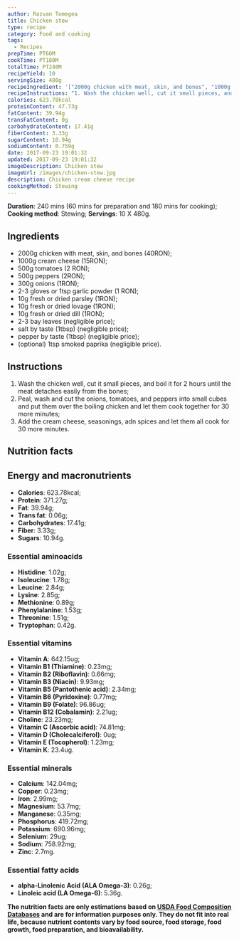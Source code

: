 ```yaml
---
author: Razvan Tomegea
title: Chicken stew
type: recipe
category: Food and cooking
tags:
  - Recipes
prepTime: PT60M
cookTime: PT180M
totalTime: PT240M
recipeYield: 10
servingSize: 480g
recipeIngredient: '["2000g chicken with meat, skin, and bones", "1000g cream cheese", "500g tomatoes", "300g onions", "2-3 gloves or 1tsp garlic powder", "10g fresh or dried parsley", "10g fresh or dried lovage", "10g fresh or dried dill", "salt by taste (1tbsp)", "pepper by taste (1tbsp)", "2-3 bay leaves", "(optional) 1tsp paprika"]'
recipeInstructions: "1. Wash the chicken well, cut it small pieces, and boil it for 2 hours until the meat detaches easily from the bones;\n2. Peal, wash and cut the onions, tomatoes, and peppers into small cubes and put them over the boiling chicken and let them cook together for 30 more minutes;\n3. Add the cream cheese, seasonings, adn spices and let them all cook for 30 more minutes."
calories: 623.78kcal
proteinContent: 47.73g
fatContent: 39.94g
transFatContent: 0g
carbohydrateContent: 17.41g
fiberContent: 3.33g
sugarContent: 10.94g
sodiumContent: 0.759g
date: 2017-09-23 19:01:32
updated: 2017-09-23 19:01:32
imageDescription: Chicken stew
imageUrl: /images/chicken-stew.jpg
description: Chicken cream cheese recipe
cookingMethod: Stewing
---
```

**Duration**: 240 mins (60 mins for preparation and 180 mins for cooking);
**Cooking method**: Stewing;
**Servings**: 10 X 480g.

## Ingredients
- 2000g chicken with meat, skin, and bones (40RON);
- 1000g cream cheese (15RON);
- 500g tomatoes (2 RON);
- 500g peppers (2RON);
- 300g onions (1RON);
- 2-3 gloves or 1tsp garlic powder (1 RON);
- 10g fresh or dried parsley (1RON);
- 10g fresh or dried lovage (1RON);
- 10g fresh or dried dill (1RON);
- 2-3 bay leaves (negligible price);
- salt by taste (1tbsp) (negligible price);
- pepper by taste (1tbsp) (negligible price);
- (optional) 1tsp smoked paprika (negligible price).
<!-- more -->

## Instructions
1. Wash the chicken well, cut it small pieces, and boil it for 2 hours until the meat detaches easily from the bones;
2. Peal, wash and cut the onions, tomatoes, and peppers into small cubes and put them over the boiling chicken and let them cook together for 30 more minutes;
3. Add the cream cheese, seasonings, adn spices and let them all cook for 30 more minutes.

## Nutrition facts
## Energy and macronutrients
- **Calories**: 623.78kcal;
- **Protein**: 371.27g;
- **Fat**: 39.94g;
- **Trans fat**: 0.06g;
- **Carbohydrates**: 17.41g;
- **Fiber**: 3.33g;
- **Sugars**: 10.94g.

### Essential aminoacids
- **Histidine**: 1.02g;
- **Isoleucine**: 1.78g;
- **Leucine**: 2.84g;
- **Lysine**: 2.85g;
- **Methionine**: 0.89g;
- **Phenylalanine**: 1.53g;
- **Threonine**: 1.51g;
- **Tryptophan**: 0.42g.

### Essential vitamins
- **Vitamin A**: 642.15ug;
- **Vitamin B1 (Thiamine)**: 0.23mg;
- **Vitamin B2 (Riboflavin)**: 0.66mg;
- **Vitamin B3 (Niacin)**: 9.93mg;
- **Vitamin B5 (Pantothenic acid)**: 2.34mg;
- **Vitamin B6 (Pyridoxine)**: 0.77mg;
- **Vitamin B9 (Folate)**: 96.86ug;
- **Vitamin B12 (Cobalamin)**: 2.21ug;
- **Choline**: 23.23mg;
- **Vitamin C (Ascorbic acid)**: 74.81mg;
- **Vitamin D (Cholecalciferol)**: 0ug;
- **Vitamin E (Tocopherol)**: 1.23mg;
- **Vitamin K**: 23.4ug.

### Essential minerals
- **Calcium**: 142.04mg;
- **Copper**: 0.23mg;
- **Iron**: 2.99mg;
- **Magnesium**: 53.7mg;
- **Manganese**: 0.35mg;
- **Phosphorus**: 419.72mg;
- **Potassium**: 690.96mg;
- **Selenium**: 29ug;
- **Sodium**: 758.92mg;
- **Zinc**: 2.7mg.

### Essential fatty acids
- **alpha-Linolenic Acid (ALA Omega-3)**: 0.26g;
- **Linoleic acid (LA Omega-6)**: 5.36g.

**The nutrition facts are only estimations based on [USDA Food Composition Databases](https://ndb.nal.usda.gov/ndb/search/list) and are for information purposes only. They do not fit into real life, because nutrient contents vary by food source, food storage, food growth, food preparation, and bioavailability.**